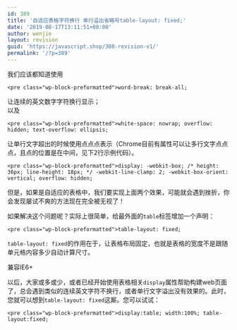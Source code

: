 ```yaml
---
id: 389
title: '自适应表格字符换行 单行溢出省略号table-layout: fixed;'
date: '2019-08-17T13:11:51+08:00'
author: wenjie
layout: revision
guid: 'https://javascript.shop/388-revision-v1/'
permalink: '/?p=389'
---
```


我们应该都知道使用

```
<pre class="wp-block-preformatted">word-break: break-all;
```

让连续的英文数字字符换行显示；  
以及

```
<pre class="wp-block-preformatted">white-space: nowrap; overflow: hidden; text-overflow: ellipsis;
```

让单行文字超出的时候使用点点点表示（Chrome目前有属性可以让多行文字点点点，且点的位置是在中间，见下2行示例代码）。

```
<pre class="wp-block-preformatted">display: -webkit-box; /* height: 36px; line-height: 18px; */ -webkit-line-clamp: 2; -webkit-box-orient: vertical; overflow: hidden;
```

但是，如果是自适应的表格中，我们要实现上面两个效果，可能就会遇到挫折，你会发现屡试不爽的方法现在完全被无视了！

如果解决这个问题呢？实际上很简单，给最外面的`table`标签增加一个声明：

```
<pre class="wp-block-preformatted">table-layout: fixed;
```

`table-layout: fixed`的作用在于，让表格布局固定，也就是表格的宽度不是跟随单元格内容多少自动计算尺寸。

兼容IE6+

以后，大家或多或少，或者已经开始使用表格相关`display`属性帮助构建web页面了，总会遇到类似的连续英文字符不换行，或者单行文字溢出没有效果的。此时，您就可以想到`table-layout: fixed`这厮。您可以试试：

```
<pre class="wp-block-preformatted">display:table; width:100%; table-layout:fixed;
```